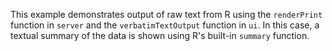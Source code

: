 This example demonstrates output of raw text from R using the `renderPrint`
function in `server` and the `verbatimTextOutput` function in `ui`. In this
case, a textual summary of the data is shown using R's built-in `summary`
function.
